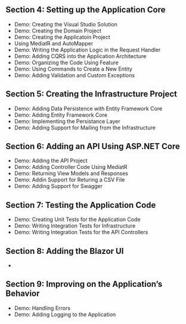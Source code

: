 ## Section 4: Setting up the Application Core
* Demo: Creating the Visual Studio Solution
* Demo: Creating the Domain Project
* Demo: Creating the Applicatoin Project
* Using MediatR and AutoMapper
* Demo: Writing the Application Logic in the Request Handler
* Demo: Adding CQRS into the Application Architecture
* Demo: Organizing the Code Using Feature
* Demo: Using Commands to Create a New Entity
* Demo: Adding Validation and Custom Exceptions
## Section 5: Creating the Infrastructure Project
* Demo: Adding Data Persistence with Entity Framework Core
* Demo: Adding Entity Framework Core
* Demo: Implementing the Persistance Layer
* Demo: Adding Support for Mailing from the Infrastructure
## Section 6: Adding an API Using ASP.NET Core
* Demo: Adding the API Project
* Demo: Adding Controller Code Using MediatR
* Demo: Returning View Models and Responses
* Demo: Addin Support for Returing a CSV File
* Demo: Adding Support for Swagger
## Section 7: Testing the Application Code
* Demo: Creating Unit Tests for the Application Code
* Demo: Writing Integration Tests for Infrastructure
* Demo: Writing Integration Tests for the API Controllers
## Section 8: Adding the Blazor UI
*
## Section 9: Improving on the Application’s Behavior
* Demo: Handling Errors
* Demo: Adding Logging to the Application